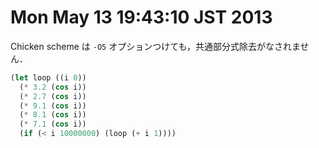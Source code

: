 # Mon May 13 19:43:10 JST 2013

Chicken scheme は `-O5` オプションつけても，共通部分式除去がなされません．

```scheme
(let loop ((i 0))
  (* 3.2 (cos i))
  (* 2.7 (cos i))
  (* 9.1 (cos i))
  (* 8.1 (cos i))
  (* 7.1 (cos i))
  (if (< i 10000000) (loop (+ i 1))))
```
